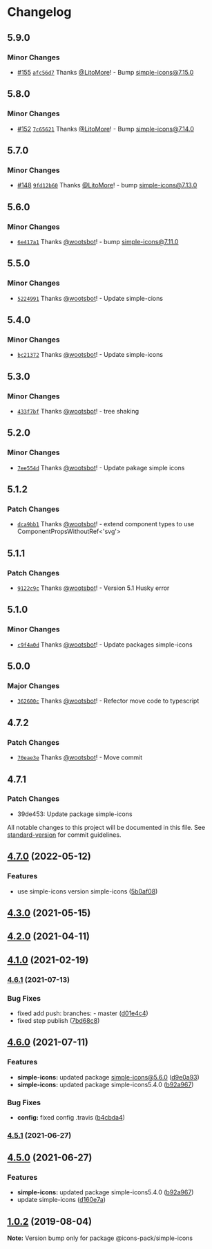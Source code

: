 # Changelog

## 5.9.0

### Minor Changes

- [#155](https://github.com/icons-pack/react-simple-icons/pull/155)
  [`afc56d7`](https://github.com/icons-pack/react-simple-icons/commit/afc56d796eb02da3ff402ac42a2ce6d800086cbc) Thanks
  [@LitoMore](https://github.com/LitoMore)! - Bump simple-icons@7.15.0

## 5.8.0

### Minor Changes

- [#152](https://github.com/icons-pack/react-simple-icons/pull/152)
  [`7c65621`](https://github.com/icons-pack/react-simple-icons/commit/7c656210b81daced5c4b7df0aca54f1869ba1f04) Thanks
  [@LitoMore](https://github.com/LitoMore)! - Bump simple-icons@7.14.0

## 5.7.0

### Minor Changes

- [#148](https://github.com/icons-pack/react-simple-icons/pull/148)
  [`9fd12b60`](https://github.com/icons-pack/react-simple-icons/commit/9fd12b60adaef695d3445f22030a3f7a09150a06) Thanks
  [@LitoMore](https://github.com/LitoMore)! - bump simple-icons@7.13.0

## 5.6.0

### Minor Changes

- [`6e417a1`](https://github.com/icons-pack/react-simple-icons/commit/6e417a13751257936593249967a7aeb2783ede05) Thanks
  [@wootsbot](https://github.com/wootsbot)! - bump simple-icons@7.11.0

## 5.5.0

### Minor Changes

- [`5224991`](https://github.com/icons-pack/react-simple-icons/commit/5224991db3a307464ee699bf5755d233fc739a6c) Thanks
  [@wootsbot](https://github.com/wootsbot)! - Update simple-cions

## 5.4.0

### Minor Changes

- [`bc21372`](https://github.com/icons-pack/react-simple-icons/commit/bc21372888cfb3ca828a13d7860880ff179e9034) Thanks
  [@wootsbot](https://github.com/wootsbot)! - Update simple-icons

## 5.3.0

### Minor Changes

- [`433f7bf`](https://github.com/icons-pack/react-simple-icons/commit/433f7bf1ffda8770d54688002ccea1026ba7b991) Thanks
  [@wootsbot](https://github.com/wootsbot)! - tree shaking

## 5.2.0

### Minor Changes

- [`7ee554d`](https://github.com/icons-pack/react-simple-icons/commit/7ee554da328f8458a2dde39d3b0f2ab8470a9daa) Thanks
  [@wootsbot](https://github.com/wootsbot)! - Update pakage simple icons

## 5.1.2

### Patch Changes

- [`dca9bb1`](https://github.com/icons-pack/react-simple-icons/commit/dca9bb168d348b591e11631a654bb95a9aba5808) Thanks
  [@wootsbot](https://github.com/wootsbot)! - extend component types to use ComponentPropsWithoutRef<'svg'>

## 5.1.1

### Patch Changes

- [`9122c9c`](https://github.com/icons-pack/react-simple-icons/commit/9122c9c4e8fbc45db5db51019756a094a8d8eb33) Thanks
  [@wootsbot](https://github.com/wootsbot)! - Version 5.1 Husky error

## 5.1.0

### Minor Changes

- [`c9f4a0d`](https://github.com/icons-pack/react-simple-icons/commit/c9f4a0d4e8da8feb3c4b69880c5bda89df76bb8b) Thanks
  [@wootsbot](https://github.com/wootsbot)! - Update packages simple-icons

## 5.0.0

### Major Changes

- [`362600c`](https://github.com/icons-pack/react-simple-icons/commit/362600cf17fc1a531db5867467cb015b38533ef3) Thanks
  [@wootsbot](https://github.com/wootsbot)! - Refector move code to typescript

## 4.7.2

### Patch Changes

- [`70eae3e`](https://github.com/icons-pack/react-simple-icons/commit/70eae3e64b1cbbbdb3132ecc49c142056191cb10) Thanks
  [@wootsbot](https://github.com/wootsbot)! - Move commit

## 4.7.1

### Patch Changes

- 39de453: Update package simple-icons

All notable changes to this project will be documented in this file. See
[standard-version](https://github.com/conventional-changelog/standard-version) for commit guidelines.

## [4.7.0](https://github.com/icons-pack/react-simple-icons/compare/v4.6.1...v4.7.0) (2022-05-12)

### Features

- use simple-icons version simple-icons
  ([5b0af08](https://github.com/icons-pack/react-simple-icons/commit/5b0af08e95ec3d9a8549a7b659236ab38ab0278e))

## [4.3.0](https://github.com/icons-pack/react-simple-icons/compare/v4.2.0...v4.3.0) (2021-05-15)

## [4.2.0](https://github.com/icons-pack/react-simple-icons/compare/v4.1.0...v4.2.0) (2021-04-11)

## [4.1.0](https://github.com/icons-pack/react-simple-icons/compare/v4.0.0...v4.1.0) (2021-02-19)

### [4.6.1](https://github.com/icons-pack/react-simple-icons/compare/v4.6.0...v4.6.1) (2021-07-13)

### Bug Fixes

- fixed add push: branches: - master
  ([d01e4c4](https://github.com/icons-pack/react-simple-icons/commit/d01e4c4c05bb0982f5d645cbd3e6050eaa509352))
- fixed step publish
  ([7bd68c8](https://github.com/icons-pack/react-simple-icons/commit/7bd68c83df0e9b3a272b8966d8595b0a917f4261))

## [4.6.0](https://github.com/icons-pack/react-simple-icons/compare/v4.4.0...v4.6.0) (2021-07-11)

### Features

- **simple-icons:** updated package simple-icons@5.6.0
  ([d9e0a93](https://github.com/icons-pack/react-simple-icons/commit/d9e0a93deecf1b7e0818c446dca6bce5deead4a9))
- **simple-icons:** updated package simple-icons5.4.0
  ([b92a967](https://github.com/icons-pack/react-simple-icons/commit/b92a967feeabed2873c73d7af774cded00fd4346))

### Bug Fixes

- **config:** fixed config .travis
  ([b4cbda4](https://github.com/icons-pack/react-simple-icons/commit/b4cbda4eb1c4a4d787bbdc5704a9ba500829828d))

### [4.5.1](https://github.com/icons-pack/react-simple-icons/compare/v4.5.0...v4.5.1) (2021-06-27)

## [4.5.0](https://github.com/icons-pack/react-simple-icons/compare/v4.3.0...v4.5.0) (2021-06-27)

### Features

- **simple-icons:** updated package simple-icons5.4.0
  ([b92a967](https://github.com/icons-pack/react-simple-icons/commit/b92a967feeabed2873c73d7af774cded00fd4346))
- update simple-icons
  ([d160e7a](https://github.com/icons-pack/react-simple-icons/commit/d160e7a407712903d3dab70c31ce72b7da0d1af4))

## [1.0.2](https://github.com/wootsbot/icons-pack/compare/@icons-pack/simple-icons@1.0.1...@icons-pack/simple-icons@1.0.2) (2019-08-04)

**Note:** Version bump only for package @icons-pack/simple-icons
